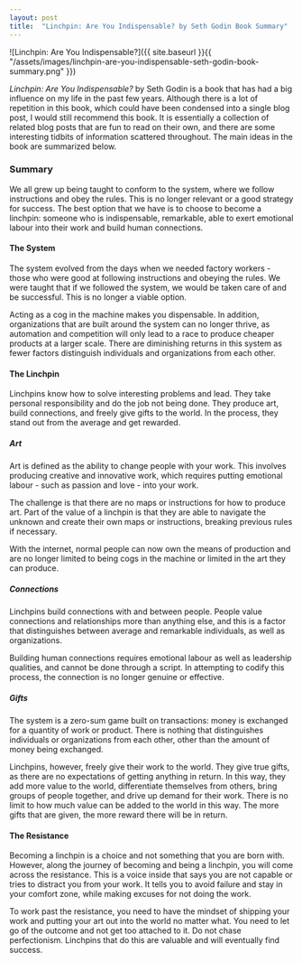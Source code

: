 ```yaml
---
layout: post
title:  "Linchpin: Are You Indispensable? by Seth Godin Book Summary"
---
```


![Linchpin: Are You Indispensable?]({{ site.baseurl }}{{ "/assets/images/linchpin-are-you-indispensable-seth-godin-book-summary.png" }})

*Linchpin: Are You Indispensable?* by Seth Godin is a book that has had a big influence on my life in the past few years. Although there is a lot of repetition in this book, which could have been condensed into a single blog post, I would still recommend this book. It is essentially a collection of related blog posts that are fun to read on their own, and there are some interesting tidbits of information scattered throughout. The main ideas in the book are summarized below.

### Summary

We all grew up being taught to conform to the system, where we follow instructions and obey the rules. This is no longer relevant or a good strategy for success. The best option that we have is to choose to become a linchpin: someone who is indispensable, remarkable, able to exert emotional labour into their work and build human connections.

#### The System

The system evolved from the days when we needed factory workers - those who were good at following instructions and obeying the rules. We were taught that if we followed the system, we would be taken care of and be successful. This is no longer a viable option.

Acting as a cog in the machine makes you dispensable. In addition, organizations that are built around the system can no longer thrive, as automation and competition will only lead to a race to produce cheaper products at a larger scale. There are diminishing returns in this system as fewer factors distinguish individuals and organizations from each other.

#### The Linchpin

Linchpins know how to solve interesting problems and lead. They take personal responsibility and do the job not being done. They produce art, build connections, and freely give gifts to the world. In the process, they stand out from the average and get rewarded.

##### Art

Art is defined as the ability to change people with your work. This involves producing creative and innovative work, which requires putting emotional labour - such as passion and love - into your work.

The challenge is that there are no maps or instructions for how to produce art. Part of the value of a linchpin is that they are able to navigate the unknown and create their own maps or instructions, breaking previous rules if necessary.

With the internet, normal people can now own the means of production and are no longer limited to being cogs in the machine or limited in the art they can produce.

##### Connections

Linchpins build connections with and between people. People value connections and relationships more than anything else, and this is a factor that distinguishes between average and remarkable individuals, as well as organizations.

Building human connections requires emotional labour as well as leadership qualities, and cannot be done through a script. In attempting to codify this process, the connection is no longer genuine or effective.

##### Gifts

The system is a zero-sum game built on transactions: money is exchanged for a quantity of work or product. There is nothing that distinguishes individuals or organizations from each other, other than the amount of money being exchanged.

Linchpins, however, freely give their work to the world. They give true gifts, as there are no expectations of getting anything in return. In this way, they add more value to the world, differentiate themselves from others, bring groups of people together, and drive up demand for their work. There is no limit to how much value can be added to the world in this way. The more gifts that are given, the more reward there will be in return.

#### The Resistance

Becoming a linchpin is a choice and not something that you are born with. However, along the journey of becoming and being a linchpin, you will come across the resistance. This is a voice inside that says you are not capable or tries to distract you from your work. It tells you to avoid failure and stay in your comfort zone, while making excuses for not doing the work.

To work past the resistance, you need to have the mindset of shipping your work and putting your art out into the world no matter what. You need to let go of the outcome and not get too attached to it. Do not chase perfectionism. Linchpins that do this are valuable and will eventually find success.
